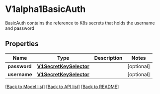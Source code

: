 # V1alpha1BasicAuth

BasicAuth contains the reference to K8s secrets that holds the username and password
## Properties
Name | Type | Description | Notes
------------ | ------------- | ------------- | -------------
**password** | [**V1SecretKeySelector**](V1SecretKeySelector.md) |  | [optional] 
**username** | [**V1SecretKeySelector**](V1SecretKeySelector.md) |  | [optional] 

[[Back to Model list]](../README.md#documentation-for-models) [[Back to API list]](../README.md#documentation-for-api-endpoints) [[Back to README]](../README.md)


